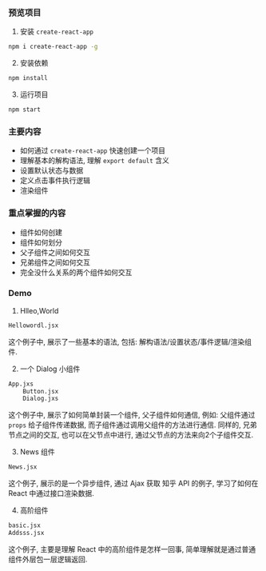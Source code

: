 ### 预览项目
1. 安装 `create-react-app`
```bash
npm i create-react-app -g
```

2. 安装依赖
```bash
npm install
```

3. 运行项目
```bash
npm start
```

### 主要内容

- 如何通过 `create-react-app` 快速创建一个项目
- 理解基本的解构语法, 理解 `export default` 含义
- 设置默认状态与数据
- 定义点击事件执行逻辑
- 渲染组件

### 重点掌握的内容

- 组件如何创建
- 组件如何划分
- 父子组件之间如何交互
- 兄弟组件之间如何交互
- 完全没什么关系的两个组件如何交互

### Demo

1. Hlleo,World
```bash
Hellowordl.jsx
```
这个例子中, 展示了一些基本的语法, 包括: 解构语法/设置状态/事件逻辑/渲染组件.


2. 一个 Dialog 小组件
```bash
App.jxs
    Button.jsx
    Dialog.jxs
```
这个例子中, 展示了如何简单封装一个组件, 父子组件如何通信, 例如: 父组件通过 `props` 给子组件传递数据, 而子组件通过调用父组件的方法进行通信. 同样的, 兄弟节点之间的交互, 也可以在父节点中进行, 通过父节点的方法来向2个子组件交互.

3. News 组件
```bash
News.jsx
```
这个例子, 展示的是一个异步组件, 通过 Ajax 获取 知乎 API 的例子, 学习了如何在 React 中通过接口渲染数据.

4. 高阶组件
```bash
basic.jsx
Addsss.jsx
```
这个例子, 主要是理解 React 中的高阶组件是怎样一回事, 简单理解就是通过普通组件外层包一层逻辑返回.
